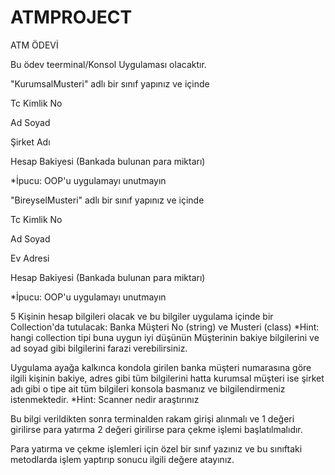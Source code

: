 # ATMPROJECT

ATM ÖDEVİ

Bu ödev teerminal/Konsol Uygulaması olacaktır.

"KurumsalMusteri" adlı bir sınıf yapınız ve içinde

Tc Kimlik No

Ad Soyad

Şirket Adı

Hesap Bakiyesi (Bankada bulunan para miktarı)

*İpucu: OOP'u uygulamayı unutmayın

"BireyselMusteri" adlı bir sınıf yapınız ve içinde

Tc Kimlik No

Ad Soyad

Ev Adresi 

Hesap Bakiyesi (Bankada bulunan para miktarı)

*İpucu: OOP'u uygulamayı unutmayın 

5 Kişinin hesap bilgileri olacak ve bu bilgiler uygulama içinde bir Collection'da tutulacak:
Banka Müşteri No (string) ve Musteri (class)
*Hint: hangi collection tipi buna uygun iyi düşünün
Müşterinin bakiye bilgilerini ve ad soyad gibi bilgilerini farazi verebilirsiniz. 

Uygulama ayağa kalkınca kondola girilen banka müşteri numarasına göre ilgili kişinin bakiye, adres gibi tüm bilgilerini
hatta kurumsal müşteri ise şirket adı gibi o tipe ait tüm bilgileri konsola basmanız ve bilgilendirmeniz istenmektedir.
*Hint: Scanner nedir araştırınız

Bu bilgi verildikten sonra terminalden rakam girişi alınmalı ve
1 değeri girilirse para yatırma 2 değeri girilirse para çekme işlemi başlatılmalıdır.

Para yatırma ve çekme işlemleri için özel bir sınıf yazınız ve bu sınıftaki metodlarda işlem yaptırıp sonucu ilgili değere atayınız. 
